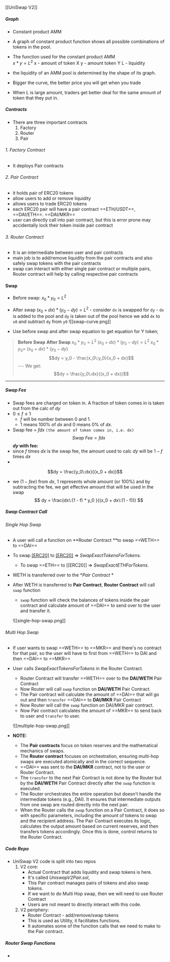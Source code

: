 [[UniSwap V2]]

##### Graph
- Constant product AMM
- A graph of constant product function shows all possible combinations of tokens in the pool.
- The function used for the constant product AMM	 
	 $x * y = L ^ 2$
	x - amount of token X
	y - amount token Y
	L - liquidity

- the liquidity of an AMM pool is determined by the shape of its graph.
- Bigger the curve, the better price you will get when you trade
- When L is large amount, traders get better deal for the same amount of token that they put in.

##### Contracts
- There are three important contracts
	1. Factory
	2. Router
	3. Pair
###### 1. Factory Contract
- It deploys Pair contracts
###### 2. Pair Contract
- it holds pair of ERC20 tokens
- allow users to add or remove liquidity
- allows users to trade ERC20 tokens
- each ERC20 pair will have a pair contract
	==ETH/USDT==, ==DAI/ETH==. ==DAI/MKR==
- user can directly call into pair contract, but this is error prone may accidentally lock their token inside pair contract
###### 3. Router Contract
- It is an intermediate between user and pair contracts
- main job is to add/remove liquidity from the pair contracts and also safely swap tokens with the pair contracts
- swap can interact with either single pair contract or multiple pairs, Router contract will help by calling respective pair contracts

#### Swap

- Before swap:
	$x_0 * y_0 = L ^ 2$
- After swap 
	$(x_0 + dx) * (y_0 - dy) = L ^ 2$
		- consider `dx` is swapped for `dy`
		- `dx` is added to the pool and `dy` is taken out of the pool hence we add `dx` to `x0` and subtract `dy` from `y0`
		![[swap-curve.png]]
		
	
- Use before swap and after swap equation to get equation for Y token;
  
>**Before Swap**                  **After Swap**
  $x_0 * y_0 = L ^ 2$                 $(x_0 + dx) * (y_0 - dy) = L ^ 2$
  $x_0 * y_0 =$                        $(x_0 + dx) * (y_0 - dy)$
  $$dy = y_0 - \frac{x_0\:y_0}{x_0 + dx}$$   ---
  We get:   
> $$dy = \frac{y_0\:dx}{(x_0 + dx)}$$
 --- 

##### Swap Fee
- Swap fees are charged on token in. A fraction of token comes in is taken out from the calc of $dy$ 
- $0 \leq f \leq 1$
	- $f$ will be number between 0 and 1.
	- 1 means 100% of $dx$ and 0 means 0% of $dx$.
- Swap fee = $f dx$ `(the amount of token comes in, i.e. dx)`
$$Swap\;Fee = fdx$$
**$dy$ with fee:**
- since $f$ times $dx$ is the swap fee, the amount used to calc $dy$ will be $1-f$ times $dx$
- 
 $$dy = \frac{y_0\:dx}{(x_0 + dx)}$$

- we $(1 - fee)$ from $dx$, 1 represents whole amount (or 100%) and by subtracting the fee, we get effective amount that will be used in the swap 
$$
	dy = \frac{dx\:(1 - f) * y_0 }{(x_0 + dx\:(1 - f))}
	$$

##### Swap Contract Call
###### Single Hop Swap
- A user will call a function on **Router Contract **to swap ==WETH== to ==DAI==
- To swap [[ERC20]](==WETH==) to [[ERC20]](==DAI==) => *SwapExactTokensForTokens*.
	- To swap ==ETH== to [[ERC20]] => *SwapExactETHForTokens*.
- WETH is transferred over to the **Pair Contract* *
- After WETH is transferred to **Pair Contract**, **Router Contract** will call `swap` function
	- `swap` function will check the balances of tokens inside the pair contract and calculate amount of ==DAI== to send over to the user and transfer it.
	
	![[single-hop-swap.png]]
	

###### Multi Hop Swap
- If user wants to swap ==WETH== to ==MKR== and there's no contract for that pair, so the user will have to first from ==WETH== to DAI and then ==DAI== to ==MKR== 
- User calls *SwapExactTokensForTokens* in the Router Contract.
	- Router Contract will transfer ==WETH== over to the **DAI/WETH** Pair Contract
	- Now Router will call `swap` function on **DAI/WETH** Pair Contract.
	- The Pair contract will calculate the amount of ==DAI== that will go out and then `transfer` ==DAI== to **DAI/MKR** Pair Contract
	- Now Router will call the `swap` function on DAI/MKR pair contract.
	- Now Pair contract calculates the amount of ==MKR== to send back to user and `transfer` to user.
	
	![[multiple-hop-swap.png]]

- **NOTE:** 
	- The **Pair contracts** focus on token reserves and the mathematical mechanics of swaps.
	- The **Router contract** focuses on orchestration, ensuring multi-hop swaps are executed atomically and in the correct sequence.
	- ==DAI== was sent to the **DAI/MKR** contract, not to the user or Router Contract.
	- The `transfer` to the next Pair Contract is not done by the Router but by the **DAI/WETH** Pair Contract directly after the `swap` function is executed.
	- The Router orchestrates the entire operation but doesn't handle the intermediate tokens (e.g., DAI). It ensures that intermediate outputs from one swap are routed directly into the next pair.
	- When the Router calls the `swap` function on a Pair Contract, it does so with specific parameters, including the amount of tokens to swap and the recipient address. The Pair Contract executes its logic, calculates the output amount based on current reserves, and then transfers tokens accordingly. Once this is done, control returns to the Router Contract.

##### Code Repo
- UniSwap V2 code is split into two repos
	1. V2 core: 
		-  Actual Contract that adds liquidity and swap tokens is here.
		- It's called *UniswapV2Pair.sol*, 
		- This Pair contract manages pairs of tokens and also swap tokens.
		- If we want to do Multi Hop swap, then we will need to use Router Contract
		- Users are not meant to directly interact with this code.
	1. V2 periphery: 
		- Router Contract - add/remove/swap tokens
		- This is used as Utility, it facilitates functions.
		- It automates some of the function calls that we need to make to the Pair contract.

##### Router Swap Functions
- 

